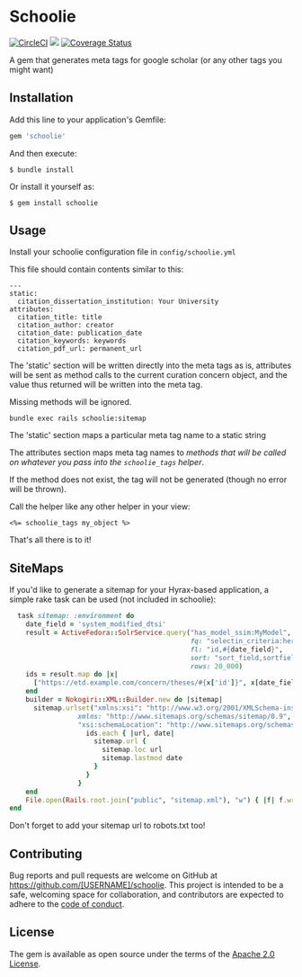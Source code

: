 # Schoolie
[![CircleCI](https://circleci.com/gh/curationexperts/schoolie/tree/main.svg?style=svg)](https://circleci.com/gh/curationexperts/schoolie/tree/main)
<a href="https://codeclimate.com/github/curationexperts/schoolie/maintainability"><img src="https://api.codeclimate.com/v1/badges/bc6ef5bc9e76c6c3dcc9/maintainability" /></a>
[![Coverage Status](https://coveralls.io/repos/github/curationexperts/schoolie/badge.svg?branch=main)](https://coveralls.io/github/curationexperts/schoolie?branch=main)

A gem that generates meta tags for google scholar (or any other tags you might want)

## Installation

Add this line to your application's Gemfile:

```ruby
gem 'schoolie'
```

And then execute:

    $ bundle install

Or install it yourself as:

    $ gem install schoolie

## Usage

Install your schoolie configuration file in ```config/schoolie.yml```

This file should contain contents similar to this:

```
---
static:
  citation_dissertation_institution: Your University
attributes:
  citation_title: title
  citation_author: creator
  citation_date: publication_date
  citation_keywords: keywords
  citation_pdf_url: permanent_url
```

The 'static' section will be written directly into the meta tags as is, attributes will be sent as method calls to the current curation
concern object, and the value thus returned will be written into the meta tag.

Missing methods will be ignored.


```
bundle exec rails schoolie:sitemap
```

The 'static' section maps a particular meta tag name to a static string

The attributes section maps meta tag names to _methods that will be
called on whatever you pass into the ```schoolie_tags``` helper_.

If the method does not exist, the tag will not be generated (though no
error will be thrown).


Call the helper like any other helper in your view:


```erb
<%= schoolie_tags my_object %>
```
That's all there is to it!

## SiteMaps

If you'd like to generate a sitemap for your Hyrax-based application, a simple rake task can be used (not included in schoolie):

```ruby
  task sitemap: :environment do
    date_field = 'system_modified_dtsi'
    result = ActiveFedora::SolrService.query("has_model_ssim:MyModel",
                                             fq: "selectin_criteria:here",
                                             fl: "id,#{date_field}",
                                             sort: "sort_field,sortfield ASC",
                                             rows: 20_000)
    ids = result.map do |x|
      ["https://etd.example.com/concern/theses/#{x['id']}", x[date_field].to_s]
    end
    builder = Nokogiri::XML::Builder.new do |sitemap|
      sitemap.urlset("xmlns:xsi": "http://www.w3.org/2001/XMLSchema-instance",
                 xmlns: "http://www.sitemaps.org/schemas/sitemap/0.9",
                 "xsi:schemaLocation": "http://www.sitemaps.org/schemas/sitemap/0.9 http://www.sitemaps.org/schemas/sitemap/0.9/sitemap.xsd") {
                   ids.each { |url, date|
                     sitemap.url {
                       sitemap.loc url
                       sitemap.lastmod date
                     }
                   }
                 }
    end
    File.open(Rails.root.join("public", "sitemap.xml"), "w") { |f| f.write(builder.to_xml) }
end
```

Don't forget to add your sitemap url to robots.txt too!

## Contributing

Bug reports and pull requests are welcome on GitHub at https://github.com/[USERNAME]/schoolie. This project is intended to be a safe, welcoming space for collaboration, and contributors are expected to adhere to the [code of conduct](https://github.com/[USERNAME]/schoolie/blob/master/CODE_OF_CONDUCT.md).

## License

The gem is available as open source under the terms of the [Apache 2.0 License](https://opensource.org/licenses/Apache-2.0).
